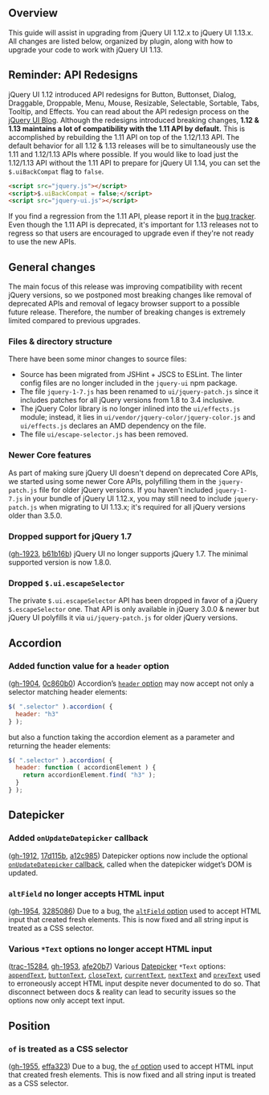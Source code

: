 <script>{
	"title": "jQuery UI 1.13 Upgrade Guide",
	"toc": true
}</script>

## Overview

This guide will assist in upgrading from jQuery UI 1.12.x to jQuery UI 1.13.x. All changes are listed below, organized by plugin, along with how to upgrade your code to work with jQuery UI 1.13.

## Reminder: API Redesigns

jQuery UI 1.12 introduced API redesigns for Button, Buttonset, Dialog, Draggable, Droppable, Menu, Mouse, Resizable, Selectable, Sortable, Tabs, Tooltip, and Effects. You can read about the API redesign process on the
[jQuery UI Blog](https://blog.jqueryui.com/2011/03/api-redesigns-the-past-present-and-future/). Although the redesigns introduced breaking changes, **1.12 & 1.13 maintains a lot of compatibility with the 1.11 API by default.** This is accomplished by rebuilding the 1.11 API on top of the 1.12/1.13 API. The default behavior for all 1.12 & 1.13 releases will be to simultaneously use the 1.11 and 1.12/1.13 APIs where possible. If you would like to load just the 1.12/1.13 API without the 1.11 API to prepare for jQuery UI 1.14, you can set the `$.uiBackCompat` flag to `false`.

```html
<script src="jquery.js"></script>
<script>$.uiBackCompat = false;</script>
<script src="jquery-ui.js"></script>
```

<p class="note">If you find a regression from the 1.11 API, please report it in the <a href="https://github.com/jquery/jquery-ui/issues/new">bug tracker</a>. Even though the 1.11 API is deprecated, it's important for 1.13 releases not to regress so that users are encouraged to upgrade even if they're not ready to use the new APIs.</p>

## General changes

The main focus of this release was improving compatibility with recent jQuery versions, so we postponed most breaking changes like removal of deprecated APIs and removal of legacy browser support to a possible future release. Therefore, the number of breaking changes is extremely limited compared to previous upgrades.

### Files & directory structure

There have been some minor changes to source files:
* Source has been migrated from JSHint + JSCS to ESLint. The linter config files are no longer included in the `jquery-ui` npm package.
* The file `jquery-1-7.js` has been renamed to `ui/jquery-patch.js` since it includes patches for all jQuery versions from 1.8 to 3.4 inclusive.
* The jQuery Color library is no longer inlined into the `ui/effects.js` module; instead, it lies in `ui/vendor/jquery-color/jquery-color.js` and `ui/effects.js` declares an AMD dependency on the file.
* The file `ui/escape-selector.js` has been removed.

### Newer Core features

As part of making sure jQuery UI doesn't depend on deprecated Core APIs, we started using some newer Core APIs, polyfilling them in the `jquery-patch.js` file for older jQuery versions. If you haven't included `jquery-1-7.js` in your bundle of jQuery UI 1.12.x, you may still need to include `jquery-patch.js` when migrating to UI 1.13.x; it's required for all jQuery versions older than 3.5.0.

### Dropped support for jQuery 1.7

([gh-1923](https://github.com/jquery/jquery-ui/pull/1923), [b61b16b](https://github.com/jquery/jquery-ui/commit/b61b16b5a89ee27b30efdf7635d897af810af130)) jQuery UI no longer supports jQuery 1.7. The minimal supported version is now 1.8.0.

### Dropped `$.ui.escapeSelector`

The private `$.ui.escapeSelector` API has been dropped in favor of a jQuery `$.escapeSelector` one. That API is only available in jQuery 3.0.0 & newer but jQuery UI polyfills it via `ui/jquery-patch.js` for older jQuery versions.

## Accordion

### Added function value for a `header` option

([gh-1904](https://github.com/jquery/jquery-ui/pull/1904), [0c860b0](https://github.com/jquery/jquery-ui/commit/0c860b0d92f9959f6747f8c02e9671eb2fc561aa)) Accordion’s [`header` option](https://api.jqueryui.com/accordion/#option-header) may now accept not only a selector matching header elements:
```js
$( ".selector" ).accordion( {
  header: "h3"
} );
```
but also a function taking the accordion element as a parameter and returning the header elements:
```js
$( ".selector" ).accordion( {
  header: function ( accordionElement ) {
    return accordionElement.find( "h3" );
  }
} );
```

## Datepicker

### Added `onUpdateDatepicker` callback

([gh-1912](https://github.com/jquery/jquery-ui/pull/1912), [17d115b](https://github.com/jquery/jquery-ui/commit/17d115b8298b935ab0d26b881d4f6f3e83984868), [a12c985](https://github.com/jquery/jquery-ui/commit/a12c98574d07f002fd59d166f9fc1fd391581b91)) Datepicker options now include the optional [`onUpdateDatepicker` callback](https://api.jqueryui.com/datepicker/#option-onUpdateDatepicker), called when the datepicker widget’s DOM is updated.

### `altField` no longer accepts HTML input

([gh-1954](https://github.com/jquery/jquery-ui/pull/1954), [3285086](https://github.com/jquery/jquery-ui/commit/32850869d308d5e7c9bf3e3b4d483ea886d373ce)) Due to a bug, the [`altField` option](https://api.jqueryui.com/datepicker/#option-altField) used to accept HTML input that created fresh elements. This is now fixed and all string input is treated as a CSS selector.

### Various `*Text` options no longer accept HTML input

([trac-15284](https://bugs.jqueryui.com/ticket/15284), [gh-1953](https://github.com/jquery/jquery-ui/pull/1953), [afe20b7](https://github.com/jquery/jquery-ui/commit/afe20b79a64266e64011f34b26a30b3d1c62fd47)) Various [Datepicker](https://api.jqueryui.com/datepicker/) `*Text` options: [`appendText`](https://api.jqueryui.com/datepicker/#option-appendText), [`buttonText`](https://api.jqueryui.com/datepicker/#option-buttonText), [`closeText`](https://api.jqueryui.com/datepicker/#option-closeText), [`currentText`](https://api.jqueryui.com/datepicker/#option-currentText), [`nextText`](https://api.jqueryui.com/datepicker/#option-nextText) and [`prevText`](https://api.jqueryui.com/datepicker/#option-prevText) used to erroneously accept HTML input despite never documented to do so. That disconnect between docs & reality can lead to security issues so the options now only accept text input.

## Position

### `of` is treated as a CSS selector

([gh-1955](https://github.com/jquery/jquery-ui/pull/1955), [effa323](https://github.com/jquery/jquery-ui/commit/effa323f1505f2ce7a324e4f429fa9032c72f280)) Due to a bug, the [`of` option](https://api.jqueryui.com/position/#position-options-options) used to accept HTML input that created fresh elements. This is now fixed and all string input is treated as a CSS selector.
